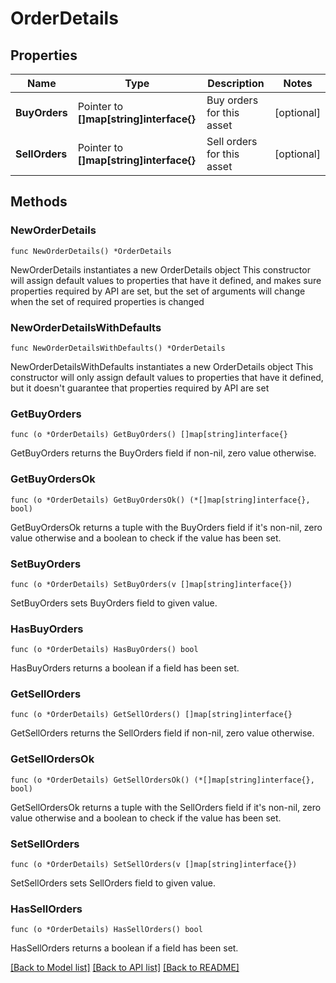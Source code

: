 # OrderDetails

## Properties

Name | Type | Description | Notes
------------ | ------------- | ------------- | -------------
**BuyOrders** | Pointer to **[]map[string]interface{}** | Buy orders for this asset | [optional] 
**SellOrders** | Pointer to **[]map[string]interface{}** | Sell orders for this asset | [optional] 

## Methods

### NewOrderDetails

`func NewOrderDetails() *OrderDetails`

NewOrderDetails instantiates a new OrderDetails object
This constructor will assign default values to properties that have it defined,
and makes sure properties required by API are set, but the set of arguments
will change when the set of required properties is changed

### NewOrderDetailsWithDefaults

`func NewOrderDetailsWithDefaults() *OrderDetails`

NewOrderDetailsWithDefaults instantiates a new OrderDetails object
This constructor will only assign default values to properties that have it defined,
but it doesn't guarantee that properties required by API are set

### GetBuyOrders

`func (o *OrderDetails) GetBuyOrders() []map[string]interface{}`

GetBuyOrders returns the BuyOrders field if non-nil, zero value otherwise.

### GetBuyOrdersOk

`func (o *OrderDetails) GetBuyOrdersOk() (*[]map[string]interface{}, bool)`

GetBuyOrdersOk returns a tuple with the BuyOrders field if it's non-nil, zero value otherwise
and a boolean to check if the value has been set.

### SetBuyOrders

`func (o *OrderDetails) SetBuyOrders(v []map[string]interface{})`

SetBuyOrders sets BuyOrders field to given value.

### HasBuyOrders

`func (o *OrderDetails) HasBuyOrders() bool`

HasBuyOrders returns a boolean if a field has been set.

### GetSellOrders

`func (o *OrderDetails) GetSellOrders() []map[string]interface{}`

GetSellOrders returns the SellOrders field if non-nil, zero value otherwise.

### GetSellOrdersOk

`func (o *OrderDetails) GetSellOrdersOk() (*[]map[string]interface{}, bool)`

GetSellOrdersOk returns a tuple with the SellOrders field if it's non-nil, zero value otherwise
and a boolean to check if the value has been set.

### SetSellOrders

`func (o *OrderDetails) SetSellOrders(v []map[string]interface{})`

SetSellOrders sets SellOrders field to given value.

### HasSellOrders

`func (o *OrderDetails) HasSellOrders() bool`

HasSellOrders returns a boolean if a field has been set.


[[Back to Model list]](../README.md#documentation-for-models) [[Back to API list]](../README.md#documentation-for-api-endpoints) [[Back to README]](../README.md)



